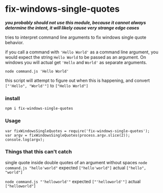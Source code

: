 # fix-windows-single-quotes

***you probably should not use this module, because it cannot always determine the intent, it will likely cause very strange edge cases***

tries to interpret command line arguments to fix windows single quote behavior. 

if you call a command with `'Hello World'` as a command line argument, you would expect the string `Hello World` to be passed as an argument. On windows you will actual get `'Hello` and `World'` as separate arguments.
```
node command.js 'Hello World'
```

this script will attempt to figure out when this is happening, and convert `["'Hello", "World'"]` to `["Hello World"]`

### install
```
npm i fix-windows-single-quotes
```

### Usage

```
var fixWindowsSingleQuotes = require('fix-windows-single-quotes');
var argv = fixWindowsSingleQuotes(process.argv.slice(2));
console.log(argv);
```

### Things that this can't catch

single quote inside double quotes of an argument without spaces
```node command.js "hello'world"```
expected `["hello'world"]`
actual `["hello", "world"]`

```node command.js "'helloworld'"```
expected `["'helloworld'"]`
actual `["helloworld"]`